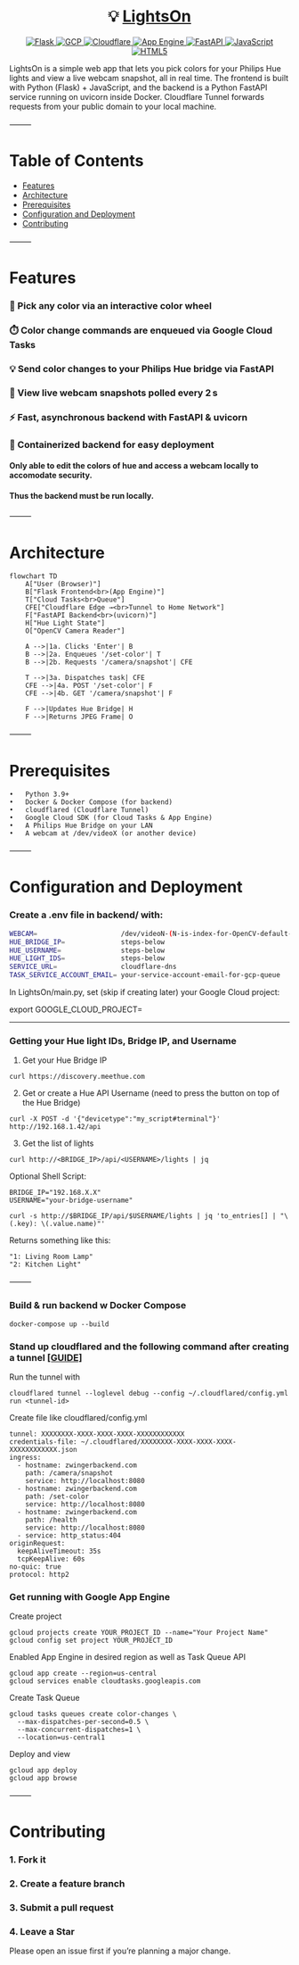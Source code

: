 <h1 align="center">💡 <a href="https://lightson-460317.uc.r.appspot.com/">LightsOn</a></h1>

<p align="center">
  <a href="https://flask.palletsprojects.com/">
    <img src="https://img.shields.io/badge/Flask-000000?style=for-the-badge&logo=flask&logoColor=white" alt="Flask">
  </a>
  <a href="https://cloud.google.com/">
    <img src="https://img.shields.io/badge/GCP-4285F4?style=for-the-badge&logo=googlecloud&logoColor=white" alt="GCP">
  </a>
  <a href="https://cloudflare.com/">
    <img src="https://img.shields.io/badge/Cloudflare-F38020?style=for-the-badge&logo=cloudflare&logoColor=white" alt="Cloudflare">
  </a>
  <a href="https://cloud.google.com/appengine">
    <img src="https://img.shields.io/badge/App%20Engine-4285F4?style=for-the-badge&logo=googleappengine&logoColor=white" alt="App Engine">
  </a>
  <a href="https://fastapi.tiangolo.com/">
    <img src="https://img.shields.io/badge/FastAPI-009688?style=for-the-badge&logo=fastapi&logoColor=white" alt="FastAPI">
  </a>
  <a href="https://developer.mozilla.org/en-US/docs/Web/JavaScript">
    <img src="https://img.shields.io/badge/JavaScript-F7DF1E?style=for-the-badge&logo=javascript&logoColor=black" alt="JavaScript">
  </a>
  <a href="https://developer.mozilla.org/en-US/docs/Web/HTML">
    <img src="https://img.shields.io/badge/HTML5-E34F26?style=for-the-badge&logo=html5&logoColor=white" alt="HTML5">
  </a>
  <br/>
  <p>LightsOn is a simple web app that lets you pick colors for your Philips Hue lights and view a live webcam snapshot, all in real time. The frontend is built with Python (Flask) + JavaScript, and the backend is a Python FastAPI service running on uvicorn inside Docker. Cloudflare Tunnel forwards requests from your public domain to your local machine.</p>
</p>




⸻

# Table of Contents
- [Features](#features)
- [Architecture](#architecture)
- [Prerequisites](#prerequisites)
- [Configuration and Deployment](#configuration-and-deployment)
- [Contributing](#contributing)

⸻

# Features
### 🔆 Pick any color via an interactive color wheel
### ⏱️ Color change commands are enqueued via Google Cloud Tasks
### 💡 Send color changes to your Philips Hue bridge via FastAPI
### 📸 View live webcam snapshots polled every 2 s
### ⚡ Fast, asynchronous backend with FastAPI & uvicorn
### 🐳 Containerized backend for easy deployment
#### 
#### Only able to edit the colors of hue and access a webcam locally to accomodate security. 
#### Thus the backend must be run locally.

⸻

# Architecture

```mermaid
flowchart TD
    A["User (Browser)"] 
    B["Flask Frontend<br>(App Engine)"]
    T["Cloud Tasks<br>Queue"]
    CFE["Cloudflare Edge →<br>Tunnel to Home Network"]
    F["FastAPI Backend<br>(uvicorn)"]
    H["Hue Light State"]
    O["OpenCV Camera Reader"]

    A -->|1a. Clicks 'Enter'| B
    B -->|2a. Enqueues '/set-color'| T
    B -->|2b. Requests '/camera/snapshot'| CFE

    T -->|3a. Dispatches task| CFE
    CFE -->|4a. POST '/set-color'| F
    CFE -->|4b. GET '/camera/snapshot'| F

    F -->|Updates Hue Bridge| H
    F -->|Returns JPEG Frame| O
```

⸻

# Prerequisites
	•	Python 3.9+
	•	Docker & Docker Compose (for backend)
	•	cloudflared (Cloudflare Tunnel)
	•	Google Cloud SDK (for Cloud Tasks & App Engine)
	•	A Philips Hue Bridge on your LAN
	•	A webcam at /dev/videoX (or another device)

⸻

# Configuration and Deployment

### Create a .env file in backend/ with:

``` bash
WEBCAM=                     /dev/videoN-(N-is-index-for-OpenCV-default-is-0)
HUE_BRIDGE_IP=              steps-below
HUE_USERNAME=               steps-below
HUE_LIGHT_IDS=              steps-below
SERVICE_URL=                cloudflare-dns
TASK_SERVICE_ACCOUNT_EMAIL= your-service-account-email-for-gcp-queue
```

In LightsOn/main.py, set (skip if creating later) your Google Cloud project:

export GOOGLE_CLOUD_PROJECT=<your-project-id>

____

### Getting your Hue light IDs, Bridge IP, and Username

1. Get your Hue Bridge IP
```
curl https://discovery.meethue.com
```

2. Get or create a Hue API Username (need to press the button on top of the Hue Bridge)
```
curl -X POST -d '{"devicetype":"my_script#terminal"}' http://192.168.1.42/api
```

3. Get the list of lights
```
curl http://<BRIDGE_IP>/api/<USERNAME>/lights | jq
```

Optional Shell Script:
```
BRIDGE_IP="192.168.X.X"
USERNAME="your-bridge-username"

curl -s http://$BRIDGE_IP/api/$USERNAME/lights | jq 'to_entries[] | "\(.key): \(.value.name)"'
```
Returns something like this:
```
"1: Living Room Lamp"
"2: Kitchen Light"
```

⸻


### Build & run backend w Docker Compose
```
docker-compose up --build
```

### Stand up cloudflared and the following command after creating a tunnel [[GUIDE]](https://developers.cloudflare.com/cloudflare-one/connections/connect-networks/get-started/)

Run the tunnel with
```
cloudflared tunnel --loglevel debug --config ~/.cloudflared/config.yml run <tunnel-id>
```

Create file like cloudflared/config.yml
```
tunnel: XXXXXXXX-XXXX-XXXX-XXXX-XXXXXXXXXXXX
credentials-file: ~/.cloudflared/XXXXXXXX-XXXX-XXXX-XXXX-XXXXXXXXXXXX.json
ingress:
  - hostname: zwingerbackend.com
    path: /camera/snapshot
    service: http://localhost:8080
  - hostname: zwingerbackend.com
    path: /set-color
    service: http://localhost:8080
  - hostname: zwingerbackend.com
    path: /health
    service: http://localhost:8080
  - service: http_status:404
originRequest:
  keepAliveTimeout: 35s
  tcpKeepAlive: 60s
no-quic: true
protocol: http2
```

### Get running with Google App Engine
Create project
```
gcloud projects create YOUR_PROJECT_ID --name="Your Project Name"
gcloud config set project YOUR_PROJECT_ID
```

Enabled App Engine in desired region as well as Task Queue API
```
gcloud app create --region=us-central
gcloud services enable cloudtasks.googleapis.com
```

Create Task Queue
```
gcloud tasks queues create color-changes \
  --max-dispatches-per-second=0.5 \
  --max-concurrent-dispatches=1 \
  --location=us-central1
```

Deploy and view
```
gcloud app deploy
gcloud app browse
```



⸻

# Contributing

###	1.	Fork it
###	2.	Create a feature branch
###	3.	Submit a pull request
### 4.  Leave a Star

Please open an issue first if you’re planning a major change.